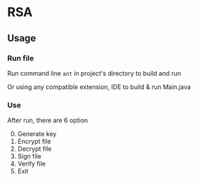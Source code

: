 # RSA

## Usage

### Run file

Run command line `ant` in project's directory to build and run

Or using any compatible extension, IDE to build & run Main.java

### Use

After run, there are 6 option

0. Generate key
1. Encrypt file
2. Decrypt file
3. Sign file
4. Verify file
5. Exit